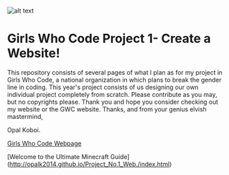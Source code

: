 ![alt text](http://girlswhocode.com/wp-content/uploads/2014/06/gwclogo1.png "Girls Who Code")

# Girls Who Code Project 1- Create a Website!

This repository consists of several pages of what I plan as for my project in Girls Who Code, a national organization in which plans to break the gender line in coding. This year's project consists of us designing our own individual project completely from scratch. Please contribute as you may, but no copyrights please. Thank you and hope you consider checking out my website or the GWC website. Thanks, and from your genius elvish mastermind,

Opal Koboi.

[Girls Who Code Webpage](http://gwcsj.weebly.com/ "Girls Who Code Webpage")

[Welcome to the Ultimate Minecraft Guide] (http://opalk2014.github.io/Project_No.1_Web./index.html)




